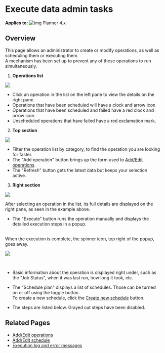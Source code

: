 # Execute data admin tasks

 **Applies to:** ![img](https://profitbasedocs.blob.core.windows.net/icons/yes-icon.png) Planner 4.x
 
## Overview

This page allows an administrator to create or modify operations, as well as scheduling them or executing them.
<br/>
A mechanism has been set up to prevent any of these operations to run simultaneously.
<br/>

1. **Operations list**<br/>

![](https://profitbasedocs.blob.core.windows.net/plannerimages/Operations1.png)

- Click an operation in the list on the left pane to view the details on the right pane.
- Operations that have been scheduled will have a clock and arrow icon.
- Operations that have been scheduled and failed have a red clock and arrow icon.
- Unscheduled operations that have failed have a red exclamation mark.

2. **Top section**<br/>

![](https://profitbasedocs.blob.core.windows.net/plannerimages/OperationsTopSection.png)

- Filter the operation list by category, to find the operation you are looking for faster.<br/>
- The "Add operation" button brings up the form used to [Add/Edit operations](AddEditOperation.md).<br/>
- The "Refresh" button gets the latest data but keeps your selection active.

3. **Right section**<br/>

![](https://profitbasedocs.blob.core.windows.net/plannerimages/OperationDetails.png)

After selecting an operation in the list, its full details are displayed on the right pane, as seen in the example above.

- The "Execute" button runs the operation manually and displays the detailed execution steps in a popup.
<br/>
When the execution is complete, the spinner icon, top right of the popup, goes away.

![](https://profitbasedocs.blob.core.windows.net/plannerimages/OperationRunning.png)

<br/>

- Basic information about the operation is displayed right under, such as the "Job Status", when it was last run, how long it took, etc.

- The "Schedule plan" displays a list of schedules. Those can be turned on or off using the toggle button.<br/>
To create a new schedule, click the [Create new schedule](AddEditSchedule.md) button.

- The steps are listed below. Grayed out steps have been disabled.


## Related Pages

-  [Add/Edit operations](AddEditOperation.md)
-  [Add/Edit schedule](AddEditSchedule.md)
-  [Execution log and error messages](OperationLog.md)
